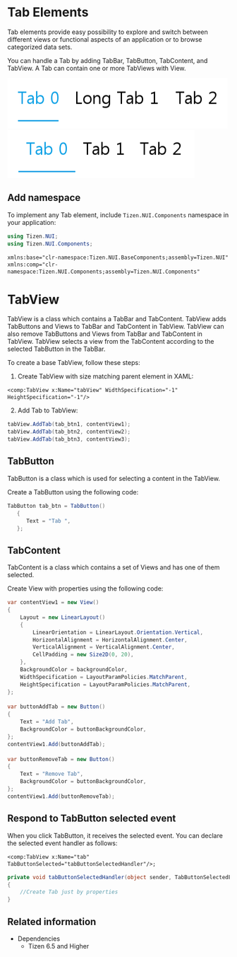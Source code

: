 # Tab Elements
Tab elements provide easy possibility to explore and switch between different views or functional aspects of an application or to browse categorized data sets.

You can handle a Tab by adding TabBar, TabButton, TabContent, and TabView. A Tab can contain one or more TabViews with View.


![Tab](./media/tab.png) ![Tab](./media/tab2.png)

## Add namespace
To implement any Tab element, include `Tizen.NUI.Components` namespace in your application:

```csharp
using Tizen.NUI;
using Tizen.NUI.Components;
```

```xaml
xmlns:base="clr-namespace:Tizen.NUI.BaseComponents;assembly=Tizen.NUI"
xmlns:comp="clr-namespace:Tizen.NUI.Components;assembly=Tizen.NUI.Components"
```

# TabView

TabView is a class which contains a TabBar and TabContent.
TabView adds TabButtons and Views to TabBar and TabContent in TabView.
TabView can also remove TabButtons and Views from TabBar and TabContent in TabView.
TabView selects a view from the TabContent according to the selected TabButton in the TabBar.

To create a base TabView, follow these steps:

1.  Create TabView with size matching parent element in XAML:

```xaml
<comp:TabView x:Name="tabView" WidthSpecification="-1" HeightSpecification="-1"/>
```

2.  Add Tab to TabView:

```csharp
tabView.AddTab(tab_btn1, contentView1);
tabView.AddTab(tab_btn2, contentView2);
tabView.AddTab(tab_btn3, contentView3);
```

## TabButton

TabButton is a class which is used for selecting a content in the TabView.

Create a TabButton using the following code:

   ```csharp
   TabButton tab_btn = TabButton() 
      { 
         Text = "Tab ",
      };
   ```

## TabContent

TabContent is a class which contains a set of Views and has one of them selected.

Create View with properties using the following code:

   ```csharp
   var contentView1 = new View()
   {
       Layout = new LinearLayout()
       {
           LinearOrientation = LinearLayout.Orientation.Vertical,
           HorizontalAlignment = HorizontalAlignment.Center,
           VerticalAlignment = VerticalAlignment.Center,
           CellPadding = new Size2D(0, 20),
       },
       BackgroundColor = backgroundColor,
       WidthSpecification = LayoutParamPolicies.MatchParent,
       HeightSpecification = LayoutParamPolicies.MatchParent,
   };

   var buttonAddTab = new Button()
   {
       Text = "Add Tab",
       BackgroundColor = buttonBackgroundColor,
   };
   contentView1.Add(buttonAddTab);

   var buttonRemoveTab = new Button()
   {
       Text = "Remove Tab",
       BackgroundColor = buttonBackgroundColor,
   };
   contentView1.Add(buttonRemoveTab);

   ```

## Respond to TabButton selected event
When you click TabButton, it receives the selected event.
You can declare the selected event handler as follows:

```xaml
<comp:TabView x:Name="tab" TabButtonSelected="tabButtonSelectedHandler"/>;
```

```csharp
private void tabButtonSelectedHandler(object sender, TabButtonSelectedEventArgs args)
{
    //Create Tab just by properties
}
```

## Related information
- Dependencies
  -   Tizen 6.5 and Higher


